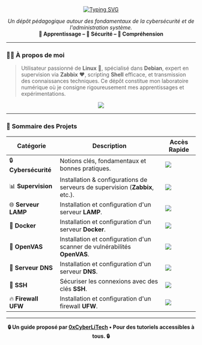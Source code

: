 <div align="center">

<a href="https://github.com/0xCyberLiTech">
  <img src="https://readme-typing-svg.herokuapp.com?font=Fira+Code&size=32&pause=1000&color=33FF33&center=true&vCenter=true&width=500&lines=Welcome+to+my+GitHub!+;I'm+0xCyberLiTech;Cybersecurity+Fundamentals;Debian+%26+Linux+Expert" alt="Typing SVG" />
</a>

<p align="center">
  <em>Un dépôt pédagogique autour des fondamentaux de la cybersécurité et de l'administration système.</em><br>
  <b>📘 Apprentissage – 🔐 Sécurité – 🧠 Compréhension</b>
</p>

</div>

---

### 👨‍💻 **À propos de moi**

> Utilisateur passionné de **Linux** 🐧, spécialisé dans **Debian**, expert en supervision via **Zabbix** ❤️, scripting **Shell** efficace, et transmission des connaissances techniques.
> Ce dépôt constitue mon laboratoire numérique où je consigne rigoureusement mes apprentissages et expérimentations.

<p align="center">
  <a href="https://skillicons.dev">
    <img src="https://skillicons.dev/icons?i=linux,debian,bash,docker,nginx,grafana,prometheus,git,vim" />
  </a>
</p>

---

### 🧭 **Sommaire des Projets**

<div align="center">

| Catégorie         | Description                                                                 | Accès Rapide                                                                                                                              |
|-------------------|-----------------------------------------------------------------------------|-------------------------------------------------------------------------------------------------------------------------------------------|
| 🔒 **Cybersécurité** | Notions clés, fondamentaux et bonnes pratiques.  | [<img src="https://img.shields.io/badge/EXPLORER-brightgreen?style=for-the-badge&logo=github&logoColor=white">](https://github.com/0xCyberLiTech/Cybersecurite) |
| 📊 **Supervision** | Installation & configurations de serveurs de supervision (**Zabbix**, etc.).  | [<img src="https://img.shields.io/badge/EXPLORER-brightgreen?style=for-the-badge&logo=github&logoColor=white">](https://github.com/0xCyberLiTech/Supervision)   |
| 🌐 **Serveur LAMP** | Installation et configuration d'un serveur **LAMP**.                         | [<img src="https://img.shields.io/badge/EXPLORER-brightgreen?style=for-the-badge&logo=github&logoColor=white">](https://github.com/0xCyberLiTech/Apache2)      |
| 🐳 **Docker** | Installation et configuration d'un serveur **Docker**.                       | [<img src="https://img.shields.io/badge/EXPLORER-brightgreen?style=for-the-badge&logo=github&logoColor=white">](https://github.com/0xCyberLiTech/Docker)        |
| 🔎 **OpenVAS** | Installation et configuration d'un scanner de vulnérabilités **OpenVAS**.     | [<img src="https://img.shields.io/badge/EXPLORER-brightgreen?style=for-the-badge&logo=github&logoColor=white">](https://github.com/0xCyberLiTech/OpenVAS)       |
| 🔗 **Serveur DNS** | Installation et configuration d'un serveur **DNS**.                          | [<img src="https://img.shields.io/badge/EXPLORER-brightgreen?style=for-the-badge&logo=github&logoColor=white">](https://github.com/0xCyberLiTech/DNS)         |
| 🔑 **SSH** | Sécuriser les connexions avec des clés **SSH**.                               | [<img src="https://img.shields.io/badge/EXPLORER-brightgreen?style=for-the-badge&logo=markdown&logoColor=white">](https://github.com/0xCyberLiTech/Cybersecurite/blob/main/SSH-comment-se-connecter-avec-des-cl%C3%A9s.md) |
| 🔥 **Firewall UFW** | Installation et configuration d'un firewall **UFW**.                         | [<img src="https://img.shields.io/badge/EXPLORER-brightgreen?style=for-the-badge&logo=markdown&logoColor=white">](https://github.com/0xCyberLiTech/Cybersecurite/blob/main/UFW-installation-et-configuration.md) |

</div>

---

<p align="center">
  <b>🔒 Un guide proposé par <a href="https://github.com/0xCyberLiTech">0xCyberLiTech</a> • Pour des tutoriels accessibles à tous. 🔒</b>
</p>

